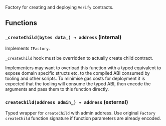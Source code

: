 Factory for creating and deploying `Verify` contracts.





## Functions
### `_createChild(bytes data_) → address` (internal)

Implements `IFactory`.

`_createChild` hook must be overridden to actually create child
contract.

Implementers may want to overload this function with a typed equivalent
to expose domain specific structs etc. to the compiled ABI consumed by
tooling and other scripts. To minimise gas costs for deployment it is
expected that the tooling will consume the typed ABI, then encode the
arguments and pass them to this function directly.





### `createChild(address admin_) → address` (external)

Typed wrapper for `createChild` with admin address.
Use original `Factory` `createChild` function signature if function
parameters are already encoded.





